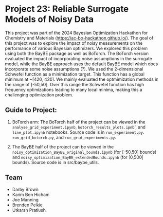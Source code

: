 # Project 23: Reliable Surrogate Models of Noisy Data 


This project was part of the 2024 Bayesian Optimization Hackathon for Chemistry and Materials (https://ac-bo-hackathon.github.io/). The goal of this project was to explore the impact of noisy measurements on the performance of various Bayesian optimizers. We explored this problem using both the BayBE package as well as BoTorch. The BoTorch version evaluated the impact of incorporating noise assumptions in the surrogate model, while the BayBE approach uses the default BayBE model which does incorporate some noise assumptions (?). We used the 2-dimensional Schwefel function as a minimization target. This function has a global minimum at ~[420, 420]. We mainly evaluated the optmimization methods in the range of [-50,50]. Over this range the Schwefel function has high frequency optimizations leading to many local minima, making this a challenging optimization problem. 

## Guide to Project:

1. BoTorch arm: The BoTorch half of the project can be viewed in the `analyse_grid_experiment.ipynb`, `botorch_results_plots.ipnb`', and `line_plot.ipynb` notebooks. Source code is in `run_experiment.py`. `run_grid_botorch.py`, and `run_grid_experiments.py`.

2. The BayBE half of the project can be viewed in the `noisy_optimization_BayBE_original_bounds.ipynb` (for [-50,50] bounds) and `noisy_optimization_BayBE_extendedBounds.ipynb` (for [0,500] bounds). Source code is in src/baybe_utils.

## Team

- Darby Brown
- Karim Ben Hicham
- Joe Manning
- Brenden Pelkie
- Utkarsh Pratiush
